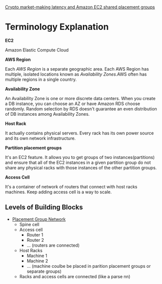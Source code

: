 [Crypto market-making latency and Amazon EC2 shared placement groups](https://aws.amazon.com/blogs/industries/crypto-market-making-latency-and-amazon-ec2-shared-placement-groups/)



# Terminology Explanation

**EC2**

Amazon Elastic Compute Cloud

**AWS Region**

Each *AWS Region* is a separate geographic area. Each AWS Region has multiple, isolated locations known as *Availability Zones*.AWS often has multiple regions in a single country.

**Availability Zone**

An Availability Zone is one or more discrete data centers. When you create a DB instance, you can choose an AZ or have Amazon RDS choose randomly. Random selection by RDS doesn't guarantee an even distribution of DB instances among Availability Zones.

**Host Rack**

It actually contains physical servers. Every rack has its own power source and its own network infrastructure.

**Partition placement groups**

It's an EC2 feature. It allows you to get groups of two instances(partitions) and ensure that all of the EC2 instances in a given partition group do not share any physical racks with those instances of the other partition groups.

**Access Cell**

It's a container of network of routers that connect with host racks machines. Keep adding access cell is a way to scale.

## Levels of Building Blocks

- [Placement Group Network](https://www.youtube.com/watch?v=UObQZ3R9_4c&t=896s)
  - Spine cell
  - Access cell
    - Router 1
    - Router 2
    - ... (routers are connected)
  - Host Racks
    - Machine 1
    - Machine 2
    - ... (machine coulbe be placed in parition placement groups or separate groups)
  - Racks and access cells are connected (like a parse nn)